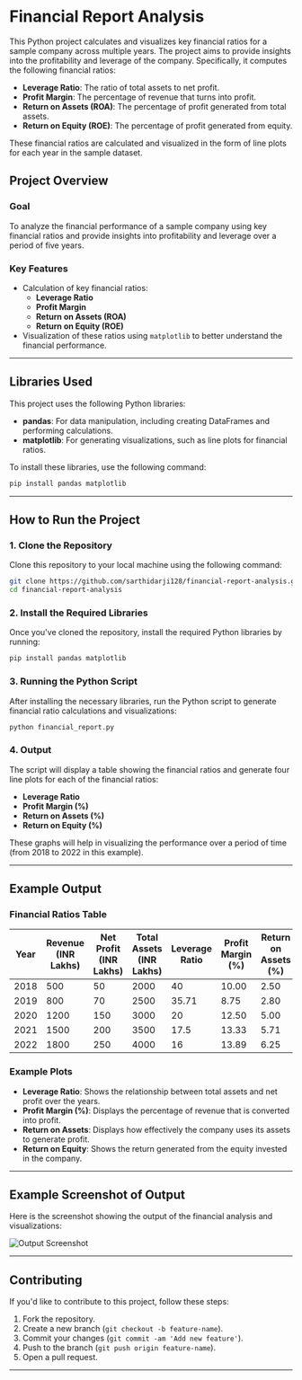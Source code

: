 # Financial Report Analysis

This Python project calculates and visualizes key financial ratios for a sample company across multiple years. The project aims to provide insights into the profitability and leverage of the company. Specifically, it computes the following financial ratios:

- **Leverage Ratio**: The ratio of total assets to net profit.
- **Profit Margin**: The percentage of revenue that turns into profit.
- **Return on Assets (ROA)**: The percentage of profit generated from total assets.
- **Return on Equity (ROE)**: The percentage of profit generated from equity.

These financial ratios are calculated and visualized in the form of line plots for each year in the sample dataset.

## Project Overview

### Goal
To analyze the financial performance of a sample company using key financial ratios and provide insights into profitability and leverage over a period of five years.

### Key Features
- Calculation of key financial ratios:
  - **Leverage Ratio**
  - **Profit Margin**
  - **Return on Assets (ROA)**
  - **Return on Equity (ROE)**
- Visualization of these ratios using `matplotlib` to better understand the financial performance.

---

## Libraries Used

This project uses the following Python libraries:

- **pandas**: For data manipulation, including creating DataFrames and performing calculations.
- **matplotlib**: For generating visualizations, such as line plots for financial ratios.

To install these libraries, use the following command:

```bash
pip install pandas matplotlib
```

---

## How to Run the Project

### 1. Clone the Repository

Clone this repository to your local machine using the following command:

```bash
git clone https://github.com/sarthidarji128/financial-report-analysis.git
cd financial-report-analysis
```

### 2. Install the Required Libraries

Once you've cloned the repository, install the required Python libraries by running:

```bash
pip install pandas matplotlib
```

### 3. Running the Python Script

After installing the necessary libraries, run the Python script to generate financial ratio calculations and visualizations:

```bash
python financial_report.py
```

### 4. Output

The script will display a table showing the financial ratios and generate four line plots for each of the financial ratios:

- **Leverage Ratio**
- **Profit Margin (%)**
- **Return on Assets (%)**
- **Return on Equity (%)**

These graphs will help in visualizing the performance over a period of time (from 2018 to 2022 in this example).

---

## Example Output

### Financial Ratios Table

| Year | Revenue (INR Lakhs) | Net Profit (INR Lakhs) | Total Assets (INR Lakhs) | Leverage Ratio | Profit Margin (%) | Return on Assets (%) | Return on Equity (%) |
|------|---------------------|------------------------|--------------------------|----------------|-------------------|----------------------|----------------------|
| 2018 | 500                 | 50                     | 2000                     | 40             | 10.00             | 2.50                 | 10.00                |
| 2019 | 800                 | 70                     | 2500                     | 35.71          | 8.75              | 2.80                 | 8.75                 |
| 2020 | 1200                | 150                    | 3000                     | 20             | 12.50             | 5.00                 | 12.50                |
| 2021 | 1500                | 200                    | 3500                     | 17.5           | 13.33             | 5.71                 | 13.33                |
| 2022 | 1800                | 250                    | 4000                     | 16             | 13.89             | 6.25                 | 13.89                |

### Example Plots

- **Leverage Ratio**: Shows the relationship between total assets and net profit over the years.
- **Profit Margin (%)**: Displays the percentage of revenue that is converted into profit.
- **Return on Assets**: Displays how effectively the company uses its assets to generate profit.
- **Return on Equity**: Shows the return generated from the equity invested in the company.

---

## Example Screenshot of Output

Here is the screenshot showing the output of the financial analysis and visualizations:

![Output Screenshot](https://github.com/user-attachments/assets/3784dcc2-e19e-4487-a123-786b7e31c903)

---

## Contributing

If you'd like to contribute to this project, follow these steps:

1. Fork the repository.
2. Create a new branch (`git checkout -b feature-name`).
3. Commit your changes (`git commit -am 'Add new feature'`).
4. Push to the branch (`git push origin feature-name`).
5. Open a pull request.

---
